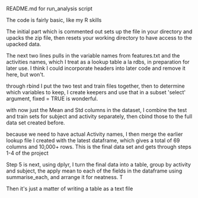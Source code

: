 README.md for run_analysis script

The code is fairly basic, like my R skills

The initial part which is commented out sets up the file in your directory and upacks the zip file, then resets your working directory to have access to the upacked data.

The next two lines pulls in the variable names from features.txt and the activities names, which I treat as a lookup table a la rdbs, in preparation for later use.  I think I could incorporate headers into later code and remove it here,  but won't.

through rbind I put the two test and train files together, then to determine which variables to keep, I create keepers and use that in a subset 'select' argument, fixed = TRUE is wonderful.

with now just the Mean and Std columns in the dataset, I combine the test and train sets for subject and activity separately, then cbind those to the full data set created before.  

because we need to have actual Activity names, I then merge the earlier lookup file I created with the latest dataframe, which gives a total of 69 columns and 10,000+ rows.  This is the final data set and gets through steps 1-4 of the project

Step 5 is next, using dplyr, I turn the final data into a table, group by activity and subject, the apply mean to each of the fields in the dataframe using summarise_each, and arrange it for neatness.  T

Then it's just a matter of writing a table as a text file

